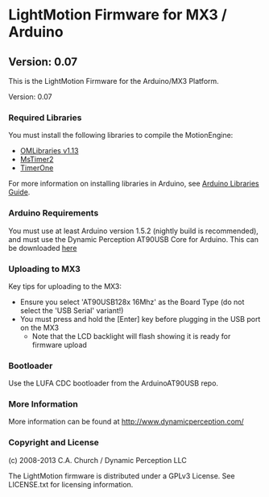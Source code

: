 LightMotion Firmware for MX3 / Arduino
=============================================

Version: 0.07
---------------

This is the LightMotion Firmware for the Arduino/MX3 Platform.

Version: 0.07

### Required Libraries

You must install the following libraries to compile the MotionEngine:

 * [OMLibraries v1.13](https://github.com/DynamicPerception/OMLibraries/tree/v1.13) 
 * [MsTimer2](http://www.pjrc.com/teensy/td_libs_MsTimer2.html)
 * [TimerOne](http://code.google.com/p/arduino-timerone/downloads/list)


For more information on installing libraries in Arduino, see [Arduino Libraries Guide](http://arduino.cc/en/Guide/Libraries).

### Arduino Requirements

You must use at least Arduino version 1.5.2 (nightly build is recommended), and must use the Dynamic Perception AT90USB Core for Arduino.  This can be downloaded [here](https://github.com/DynamicPerception/ArduinoAT90USB)

### Uploading to MX3

Key tips for uploading to the MX3:

 * Ensure you select 'AT90USB128x 16Mhz' as the Board Type (do not select the 'USB Serial' variant!)
 * You must press and hold the [Enter] key before plugging in the USB port on the MX3
     - Note that the LCD backlight will flash showing it is ready for firmware upload

### Bootloader

Use the LUFA CDC bootloader from the ArduinoAT90USB repo.

### More Information
 
More information can be found at http://www.dynamicperception.com/

### Copyright and License

(c) 2008-2013 C.A. Church / Dynamic Perception LLC

The LightMotion firmware is distributed under a GPLv3 License. See LICENSE.txt for licensing information.

